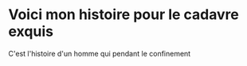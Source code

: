 # Voici mon histoire pour le cadavre exquis

C'est l'histoire d'un homme qui pendant le confinement 
